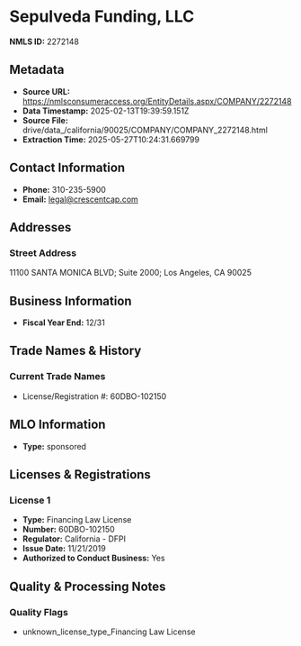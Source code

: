 # Sepulveda Funding, LLC

**NMLS ID:** 2272148

## Metadata
- **Source URL:** https://nmlsconsumeraccess.org/EntityDetails.aspx/COMPANY/2272148
- **Data Timestamp:** 2025-02-13T19:39:59.151Z
- **Source File:** drive/data_/california/90025/COMPANY/COMPANY_2272148.html
- **Extraction Time:** 2025-05-27T10:24:31.669799

## Contact Information
- **Phone:** 310-235-5900
- **Email:** legal@crescentcap.com

## Addresses
### Street Address
11100 SANTA MONICA BLVD; Suite 2000; Los Angeles, CA 90025

## Business Information
- **Fiscal Year End:** 12/31

## Trade Names & History
### Current Trade Names
- License/Registration #: 60DBO-102150

## MLO Information
- **Type:** sponsored

## Licenses & Registrations

### License 1
- **Type:** Financing Law License
- **Number:** 60DBO-102150
- **Regulator:** California - DFPI
- **Issue Date:** 11/21/2019
- **Authorized to Conduct Business:** Yes

## Quality & Processing Notes
### Quality Flags
- unknown_license_type_Financing Law License
